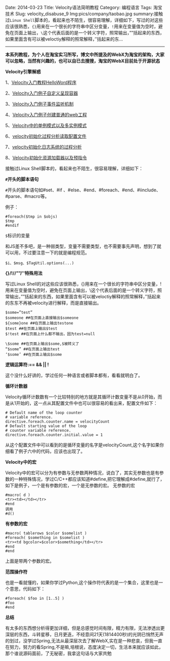 Date: 2014-03-23
Title: Velocity语法简明教程
Category: 编程语言
Tags: 淘宝技术
Slug: velocity_disabuse_9
Img:pics/company/taobao.jpg
summary:接触过`Linux Shell`脚本的，看起来也不陌生，很容易理解，详细如下，写过的对这些应该很熟悉，`{}`用来在一个很长的字符串中区分变量，`!`用来在变量值为空时，避免在页面上输出，`\`这个代表后面的是一个转义字符，照常输出，””括起来的东西，如果里面含有可以被veloctiy解释的照常解释，’’括起来的东...

----------

**本系列教程，为个人在淘宝实习所写，博文中所提及的WebX为淘宝的架构，大家可以忽略，当然有兴趣的，也可以自已去搜搜，淘宝的WebX目前处于开源状态**

**Velocity引擎解惑**

1、<a href="http://www.yanyulin.info/pages/2014/03/velocity_disabuse_1.html" target="_blank">Velocity入门教程HelloWord程序</a>

2、<a href="http://www.yanyulin.info/pages/2014/03/velocity_disabuse_2.html" target="_blank">Velocity入门例子自定义呈现容器</a>

3、<a href="http://www.yanyulin.info/pages/2014/03/velocity_disabuse_3.html" target="_blank">Velocity入门例子事件监听机制</a>


4、<a href="http://www.yanyulin.info/pages/2014/03/velocity_disabuse_4.html" target="_blank">Velocity入门例子创建普通的web工程</a>

5、<a href="http://www.yanyulin.info/pages/2014/03/velocity_disabuse_5.html" target="_blank">Velocity中的单例模式以及多实例模式</a>

6、<a href="http://www.yanyulin.info/pages/2014/03/velocity_disabuse_6.html" target="_blank">velocity初始化过程分析读取配置文件</a>

7、<a href="http://www.yanyulin.info/pages/2014/03/velocity_disabuse_7.html" target="_blank">velocity初始化日志系统的过程分析</a>

8、<a href="http://www.yanyulin.info/pages/2014/03/velocity_disabuse_8.html" target="_blank">Velocity初始化资源加载器以及预指令</a>

接触过Linux Shell脚本的，看起来也不陌生，很容易理解，详细如下：

**`#`开头的脚本语句**

`#`开头的脚本语句如#set、#if 、#else、#end、#foreach、#end、#iinclude、#parse、#macro等。


例子：

	#foreach($tmp in $objs)  
	$tmp  
	#endif

`$`标识的变量

和JS差不多吧，是一种弱类型，变量不需要类型，也不需要事先声明，想到了就可以用，不过要注意一下的就是编程规范。

	$i、$msg、$TagUtil.options(...)  

**{}/!/\/””/’’特殊用法**

写过Linux Shell的对这些应该很熟悉，{}用来在一个很长的字符串中区分变量，!用来在变量值为空时，避免在页面上输出，\这个代表后面的是一个转义字符，照常输出，””括起来的东西，如果里面含有可以被veloctiy解释的照常解释，’’括起来的东东不再被velocity进行解释，而是直接输出。

    $some=”test”  
    $someone ##在页面上直接输出$someone  
    ${some}one ##在页面上输出testone  
    $test ##在页面上输出$test  
    $!test ##在页面上什么都不输出，因为test=null  
      
    \$some ##在页面上输出$some,$被转义了  
    “$some” ##在页面上输出test  
    ‘$some’ ##在页面上输出$some  

**逻辑运算符:== && || !**

这个没什么好讲的，学过任何一种语言或者脚本都有，看看就明白了。

**循环计数器**

Velocity循环计数数有一个比较特别的地方就是其循环计数变量不是从0开始，而是从1开始的，这一点从其配置文件中也可以很容易的看出来，配置文件如下：
	
	# Default name of the loop counter  
	# variable reference.  
	directive.foreach.counter.name = velocityCount  
	# Default starting value of the loop  
	# counter variable reference.  
	directive.foreach.counter.initial.value = 1 

从这个配置文件中可以看到的是循环变量的名字是velocityCount,这个名字如果你细看了例子六中的代码，应该也出现了。

**Velocity中的宏**

Velocity中的宏可以分为有参数与无参数两种情况，说白了，其实无参数也是有参数的一种特殊情况，学过C/C++都应该知道#define,把它理解成#define,就行了，如下是例子，一个是有参数的宏，一个是无参数的宏。
无参数的宏

    #macro( d )  
    <tr><td></td></tr>  
    #end  
    调用   
    #d()  


**有参数的宏**

	#macro( tablerows $color $somelist )  
	#foreach( $something in $somelist )  
	<tr><td bgcolor=$color>$something</td></tr>  
	#end  
	#end 

上面是带两个参数的宏。

**范围操作符**

也是一看就懂的，如果你学过Python,这个操作符代表的是一个集合，这里也是一个意思，代码如下：

	#foreach( $foo in [1..5] )  
	#foo  
	#end

**总结**

有太多的东西想分析得更加详细，但是总感觉时间有限，精力有限，无法渗透出更深层的东西，斗转星移，日月更迭，不经意间21天(1814400秒)的光阴已悄然无声的划过，没学过Spring,无法从最深层次去了解WebX,实在是一种悲哀，但我一直在努力，努力的看Spring,不是嘛,培根说，态度决定一切，生活本来就应该如此，那个谁说源码面前，了无秘密，我拿这句话与大家共勉